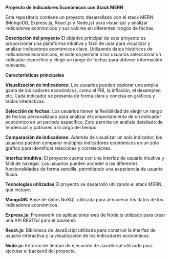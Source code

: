 **Proyecto de Indicadores Económicos con Stack MERN**

Este repositorio contiene un proyecto desarrollado con el stack MERN (MongoDB, Express.js, React.js y Node.js) para visualizar y analizar indicadores económicos y sus valores en diferentes rangos de fechas.

**Descripción del proyecto**
El objetivo principal de este proyecto es proporcionar una plataforma intuitiva y fácil de usar para visualizar y analizar indicadores económicos clave. Utilizando datos históricos de indicadores económicos, el sistema permite a los usuarios seleccionar un indicador específico y elegir un rango de fechas para obtener información relevante.

**Características principales**

**Visualización de indicadores:** Los usuarios pueden explorar una amplia gama de indicadores económicos, como el PIB, la inflación, el desempleo, etc. Cada indicador se presenta de forma clara y concisa en gráficos y tablas interactivas.

**Selección de fechas:** Los usuarios tienen la flexibilidad de elegir un rango de fechas personalizado para analizar el comportamiento de un indicador económico en un período específico. Esto permite un análisis detallado de tendencias y patrones a lo largo del tiempo.

**Comparación de indicadores:** Además de visualizar un solo indicador, los usuarios pueden comparar múltiples indicadores económicos en un solo gráfico para identificar relaciones y correlaciones.

**Interfaz intuitiva:** El proyecto cuenta con una interfaz de usuario intuitiva y fácil de navegar. Los usuarios pueden acceder a las diferentes funcionalidades de forma sencilla, permitiendo una experiencia de usuario fluida.

**Tecnologías utilizadas**
El proyecto se desarrolló utilizando el stack MERN, que incluye:

**MongoDB:** Base de datos NoSQL utilizada para almacenar los datos de los indicadores económicos.

**Express.js:** Framework de aplicaciones web de Node.js utilizado para crear una API RESTful para el backend.

**React.js:** Biblioteca de JavaScript utilizada para construir la interfaz de usuario interactiva y la visualización de los indicadores económicos.

**Node.js:** Entorno de tiempo de ejecución de JavaScript utilizado para ejecutar el backend del proyecto.
